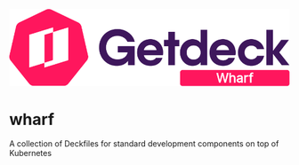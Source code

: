 <div align="center">
  <a href="https://github.com/Getdeck/wharf/">
    <img src="https://github.com/Getdeck/wharf/raw/main/logo.png" alt="Getdeck wharf logo"/>
  </a>
</div>

# wharf
A collection of Deckfiles for standard development components on top of Kubernetes
